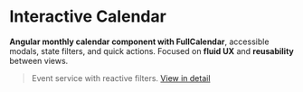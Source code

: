 # Interactive Calendar

**Angular monthly calendar component with FullCalendar**, accessible modals, state filters, and quick actions. Focused on **fluid UX** and **reusability** between views.
> Event service with reactive filters.
[View in detail](proyectos/detalle.html?src=content/proyectos/calendario-interactivo&title=Calendario%20interactivo)